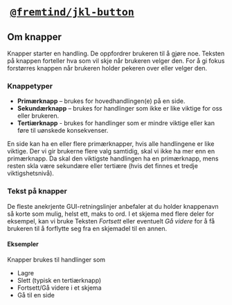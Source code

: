 #  [`@fremtind/jkl-button`](https://fremtind.github.io/jokul/components/button/)

## Om knapper
Knapper starter en handling. De oppfordrer brukeren til å gjøre noe. Teksten på knappen forteller hva som vil skje når brukeren velger den. For å gi fokus forstørres knappen når brukeren holder pekeren over eller velger den.
### Knappetyper

-   **Primærknapp** – brukes for hovedhandlingen(e) på en side.
-   **Sekundærknapp** – brukes for handlinger som ikke er like viktige for oss eller brukeren.
-   **Tertiærknapp** - brukes for handlinger som er mindre viktige eller kan føre til uønskede konsekvenser.

En side kan ha en eller flere primærknapper, hvis alle handlingene er like viktige. Der vi gir brukerne flere valg samtidig, skal vi ikke ha mer enn en primærknapp. Da skal den viktigste handlingen ha en primærknapp, mens resten skla være sekundære eller tertiære (hvis det finnes et tredje viktigshetsnivå).
### Tekst på knapper
De fleste anekrjente GUI-retningslinjer anbefaler at du holder knappenavn så korte som mulig, helst ett, maks to ord. I et skjema med flere deler for eksempel, kan vi bruke Teksten _Fortsett_ eller eventuelt _Gå videre_ for å få brukeren til å forflytte seg fra en skjemadel til en annen. 

#### Eksempler

Knapper brukes til handlinger som

-   Lagre
-   Slett (typisk en tertiærknapp)
-   Fortsett/Gå videre i et skjema
-   Gå til en side
